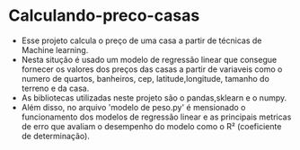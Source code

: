 # Calculando-preco-casas

  * Esse projeto calcula o preço de uma casa a partir de técnicas de Machine learning.
  * Nesta situção é usado um modelo de regressão linear que consegue fornecer os valores dos preços das casas a partir de variaveis como o numero de quartos, banheiros, cep, latitude,longitude, tamanho do terreno e da casa.
  * As bibliotecas utilizadas neste projeto são o pandas,sklearn e o numpy.
  * Além disso, no arquivo 'modelo de peso.py' é mensionado o funcionamento dos modelos de regressão linear e as principais metricas de erro que avaliam 
    o desempenho do modelo como o R² (coeficiente de determinação).
 
